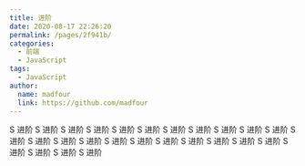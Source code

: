 ```yaml
---
title: 进阶
date: 2020-08-17 22:26:20
permalink: /pages/2f941b/
categories:
  - 前端
  - JavaScript
tags:
  - JavaScript
author:
  name: madfour
  link: https://github.com/madfour
---
```


S 进阶 S 进阶 S 进阶 S 进阶 S 进阶 S 进阶 S 进阶 S 进阶 S 进阶 S 进阶 S 进阶 S 进阶 S 进阶 S 进阶 S 进阶 S 进阶 S 进阶 S 进阶 S 进阶 S 进阶 S 进阶 S 进阶 S 进阶 S 进阶 S 进阶 S 进阶

<!--more-->
